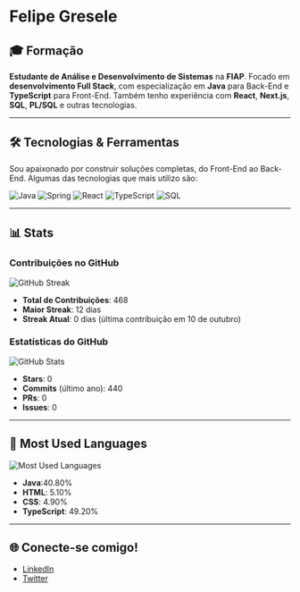 # Felipe Gresele

## 🎓 Formação

**Estudante de Análise e Desenvolvimento de Sistemas** na **FIAP**. Focado em **desenvolvimento Full Stack**, com especialização em **Java** para Back-End e **TypeScript** para Front-End. Também tenho experiência com **React**, **Next.js**, **SQL**, **PL/SQL** e outras tecnologias.

---

## 🛠 Tecnologias & Ferramentas

Sou apaixonado por construir soluções completas, do Front-End ao Back-End. Algumas das tecnologias que mais utilizo são:

![Java](https://img.shields.io/badge/Java-%23FF0000?style=for-the-badge&logo=java&logoColor=white)
![Spring](https://img.shields.io/badge/Spring-%236DB33F?style=for-the-badge&logo=spring&logoColor=white)
![React](https://img.shields.io/badge/React-%2361DAFB?style=for-the-badge&logo=react&logoColor=black)
![TypeScript](https://img.shields.io/badge/TypeScript-%23007ACC?style=for-the-badge&logo=typescript&logoColor=white)
![SQL](https://img.shields.io/badge/SQL-%230076D4?style=for-the-badge&logo=oracle&logoColor=white)

---

## 📊 Stats

### **Contribuições no GitHub**

![GitHub Streak](https://github-readme-streak-stats.herokuapp.com/?user=felipegresele&theme=dark)

- **Total de Contribuições**: 468
- **Maior Streak**: 12 dias
- **Streak Atual**: 0 dias (última contribuição em 10 de outubro)

### **Estatísticas do GitHub**

![GitHub Stats](https://github-readme-stats.vercel.app/api?username=felipegresele&show_icons=true&theme=dark)

- **Stars**: 0
- **Commits** (último ano): 440
- **PRs**: 0
- **Issues**: 0

---

## 📍 Most Used Languages

![Most Used Languages](https://github-readme-stats.vercel.app/api/top-langs/?username=felipegresele&layout=compact&theme=dark)

- **Java**:40.80%
- **HTML**: 5.10%
- **CSS**: 4.90%
- **TypeScript**: 49.20%

---

## 🌐 Conecte-se comigo!

- [LinkedIn](https://www.linkedin.com/in/felipegresele)
- [Twitter](https://twitter.com/felipegresele)

